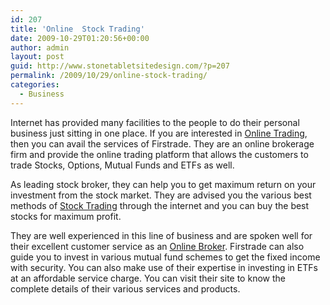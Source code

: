 ```yaml
---
id: 207
title: 'Online  Stock Trading'
date: 2009-10-29T01:20:56+00:00
author: admin
layout: post
guid: http://www.stonetabletsitedesign.com/?p=207
permalink: /2009/10/29/online-stock-trading/
categories:
  - Business
---
```

Internet has provided many facilities to the people to do their personal business just sitting in one place. If you are interested in [Online Trading](http://www.firstrade.com/), then you can avail the services of Firstrade. They are an online brokerage firm and provide the online trading platform that allows the customers to trade Stocks, Options, Mutual Funds and ETFs as well.

As leading stock broker, they can help you to get maximum return on your investment from the stock market. They are advised you the various best methods of [Stock Trading](http://www.firstrade.com/) through the internet and you can buy the best stocks for maximum profit.

They are well experienced in this line of business and are spoken well for their excellent customer service as an [Online Broker](http://www.firstrade.com/). Firstrade can also guide you to invest in various mutual fund schemes to get the fixed income with security. You can also make use of their expertise in investing in ETFs at an affordable service charge. You can visit their site to know the complete details of their various services and products.